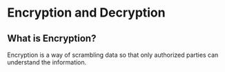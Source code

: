 # Encryption and Decryption

## What is Encryption?
Encryption is a way of scrambling data so that only authorized parties can understand the information.
